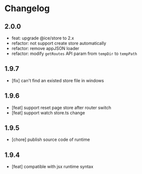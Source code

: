 # Changelog

## 2.0.0

- feat: upgrade @ice/store to 2.x
- refactor: not support create store automatically
- refactor: remove appJSON loader
- refactor: modify `getRoutes` API param from `tempDir` to `tempPath`

## 1.9.7

- [fix] can't find an existed store file in windows

## 1.9.6

- [feat] support reset page store after router switch  
- [feat] support watch store.ts change

## 1.9.5

- [chore] publish source code of runtime

## 1.9.4

- [feat] compatible with jsx runtime syntax
